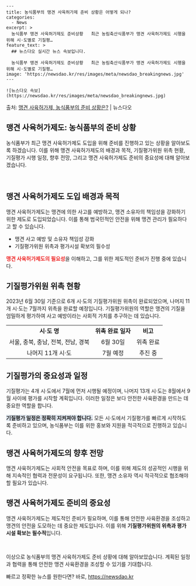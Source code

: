    ---
    title: 농식품부의 맹견 사육허가제 준비 상황은 어떻게 되나?
    categories:
      - News
    excerpt: >
      농식품부 맹견 사육허가제도 준비상황   최근 농림축산식품부가 맹견 사육허가제도 시행을 위해 시·도별로 기질평…
    feature_text: >
      ## 뉴스다오 실시간 뉴스 속보입니다.
    
      농식품부 맹견 사육허가제도 준비상황   최근 농림축산식품부가 맹견 사육허가제도 시행을 위해 시·도별로 기질평…
    image: 'https://newsdao.kr/res/images/meta/newsdao_breakingnews.jpg'
    ---
    
    ![뉴스다오 속보](https://newsdao.kr/res/images/meta/newsdao_breakingnews.jpg)

<p>출처: <a href="https://newsdao.kr/4630" rel="dofollow">맹견 사육허가제, 농식품부의 준비 상황은?</a> | 뉴스다오</p>

<h2 data-ke-size="size26">맹견 사육허가제도: 농식품부의 준비 상황</h2>
농식품부가 최근 맹견 사육허가제도 도입을 위해 준비를 진행하고 있는 상황을 알아보도록 하겠습니다. 이를 위해 맹견 사육허가제도의 배경과 목적, 기질평가위원 위촉 현황, 기질평가 시행 일정, 향후 전망, 그리고 맹견 사육허가제도 준비의 중요성에 대해 알아보겠습니다.

<p data-ke-size="size16">&nbsp;</p>

<h2>맹견 사육허가제도 도입 배경과 목적</h2>
맹견 사육허가제도는 맹견에 의한 사고를 예방하고, 맹견 소유자의 책임성을 강화하기 위한 제도로 도입되었습니다. 이를 통해 범국민적인 안전을 위해 맹견 관리가 필요하다고 할 수 있습니다.

<ul>
  <li>맹견 사고 예방 및 소유자 책임성 강화</li>
  <li>기질평가위원 위촉과 평가시설 확보의 필수성</li>
</ul>

<b><span style="color: #ee2323;">맹견 사육허가제도의 필요성</span></b>을 이해하고, 그를 위한 제도적인 준비가 진행 중에 있습니다.

<h2>기질평가위원 위촉 현황</h2>
2023년 6월 30일 기준으로 6개 시·도의 기질평가위원 위촉이 완료되었으며, 나머지 11개 시·도는 7월까지 위촉을 완료할 예정입니다. 기질평가위원의 역할은 맹견의 기질을 엄밀하게 평가하여 사고 예방이라는 사회적 가치를 추구하는 데 있습니다.

<table>
  <tr>
    <td style="text-align: center; height: 17px;"><b>시·도 명</b></td>
    <td style="text-align: center; height: 17px;"><b>위촉 완료 일자</b></td>
    <td style="text-align: center; height: 17px;"><b>비고</b></td>
  </tr>
  <tr>
    <td style="text-align: center; height: 17px;">서울, 충북, 충남, 전북, 전남, 경북</td>
    <td style="text-align: center; height: 17px;">6월 30일</td>
    <td style="text-align: center; height: 17px;">위촉 완료</td>
  </tr>
  <tr>
    <td style="text-align: center; height: 17px;">나머지 11개 시·도</td>
    <td style="text-align: center; height: 17px;">7월 예정</td>
    <td style="text-align: center; height: 17px;">추진 중</td>
  </tr>
</table>

<h2>기질평가의 중요성과 일정</h2>
기질평가는 4개 시·도에서 7월에 먼저 시행될 예정이며, 나머지 13개 시·도는 8월에서 9월 사이에 평가를 시작할 계획입니다. 이러한 일정은 보다 안전한 사육환경을 만드는 데 중요한 역할을 합니다.

<b><span style="background-color: #21538527;">기질평가 일정은 정확히 지켜져야 합니다.</span></b> 모든 시·도에서 기질평가를 빠르게 시작하도록 준비하고 있으며, 농식품부는 이를 위한 홍보와 지원을 적극적으로 진행하고 있습니다.

<h2>맹견 사육허가제도의 향후 전망</h2>
맹견 사육허가제도는 사회적 안전을 목표로 하며, 이를 위해 제도의 성공적인 시행을 위해 지속적인 협력과 전문성이 요구됩니다. 또한, 맹견 소유자 역시 적극적으로 협조해야 할 필요가 있습니다.

<h2>맹견 사육허가제도 준비의 중요성</h2>
맹견 사육허가제도는 제도적인 준비가 필요하며, 이를 통해 안전한 사육환경을 조성하고 맹견의 안전을 도모하는 데 중요한 제도입니다. 이를 위해 <b>기질평가위원의 위촉과 평가시설 확보는 필수적</b>입니다.

<p data-ke-size="size16">&nbsp;</p>

이상으로 농식품부의 맹견 사육허가제도 준비 상황에 대해 알아보았습니다. 계획된 일정과 협력을 통해 안전한 맹견 사육환경을 조성할 수 있기를 기대합니다. 

빠르고 정확한 뉴스를 원한다면? 바로, <a href="https://newsdao.kr" rel="dofollow">https://newsdao.kr</a>


    
